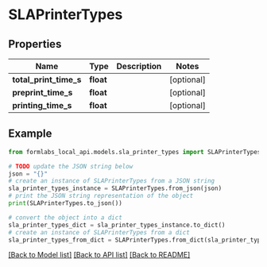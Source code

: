 # SLAPrinterTypes


## Properties

Name | Type | Description | Notes
------------ | ------------- | ------------- | -------------
**total_print_time_s** | **float** |  | [optional] 
**preprint_time_s** | **float** |  | [optional] 
**printing_time_s** | **float** |  | [optional] 

## Example

```python
from formlabs_local_api.models.sla_printer_types import SLAPrinterTypes

# TODO update the JSON string below
json = "{}"
# create an instance of SLAPrinterTypes from a JSON string
sla_printer_types_instance = SLAPrinterTypes.from_json(json)
# print the JSON string representation of the object
print(SLAPrinterTypes.to_json())

# convert the object into a dict
sla_printer_types_dict = sla_printer_types_instance.to_dict()
# create an instance of SLAPrinterTypes from a dict
sla_printer_types_from_dict = SLAPrinterTypes.from_dict(sla_printer_types_dict)
```
[[Back to Model list]](../README.md#documentation-for-models) [[Back to API list]](../README.md#documentation-for-api-endpoints) [[Back to README]](../README.md)


